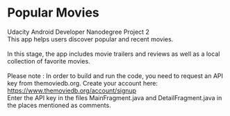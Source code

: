 # Popular Movies
Udacity Android Developer Nanodegree Project 2 </br>
This app helps users discover popular and recent movies. </br></br>
In this stage, the app includes movie trailers and reviews as well as a local collection of favorite movies. </br></br>
Please note : In order to build and run the code, you need to request an API key from themoviedb.org. Create your account here:
https://www.themoviedb.org/account/signup </br>
Enter the API key in the files MainFragment.java and DetailFragment.java in the places mentioned as comments.
